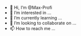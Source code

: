- 👋 Hi, I’m @Max-Profi
- 👀 I’m interested in ...
- 🌱 I’m currently learning ...
- 💞️ I’m looking to collaborate on ...
- 📫 How to reach me ...

<!---
Max-Profi/Max-Profi is a ✨ special ✨ repository because its `README.md` (this file) appears on your GitHub profile.
You can click the Preview link to take a look at your changes.
--->
